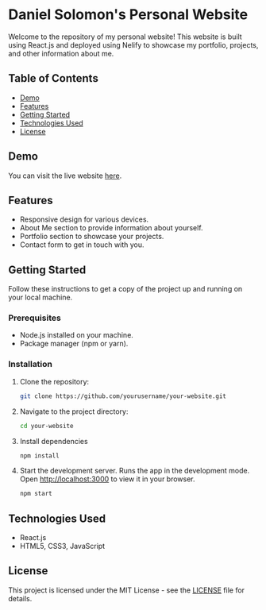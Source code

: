 # Daniel Solomon's Personal Website
Welcome to the repository of my personal website! This website is built using React.js and deployed using Nelify to showcase my portfolio, projects, and other information about me.

## Table of Contents

- [Demo](#demo)
- [Features](#features)
- [Getting Started](#getting-started)
- [Technologies Used](#technologies-used)
- [License](#license)

## Demo

You can visit the live website [here](https://dsolomon-portfolio.netlify.app/).

## Features

- Responsive design for various devices.
- About Me section to provide information about yourself.
- Portfolio section to showcase your projects.
- Contact form to get in touch with you.

## Getting Started

Follow these instructions to get a copy of the project up and running on your local machine.

### Prerequisites

- Node.js installed on your machine.
- Package manager (npm or yarn).

### Installation

1. Clone the repository:

   ```bash
   git clone https://github.com/yourusername/your-website.git

2. Navigate to the project directory:

   ```bash
   cd your-website

3. Install dependencies
   
   ```bash
   npm install

4. Start the development server. Runs the app in the development mode.\
Open [http://localhost:3000](http://localhost:3000) to view it in your browser.

   ```bash
   npm start

## Technologies Used

- React.js
- HTML5, CSS3, JavaScript

## License

This project is licensed under the MIT License - see the [LICENSE](https://github.com/422dsolomon/personal-portfolio/blob/main/LICENSE) file for details.

